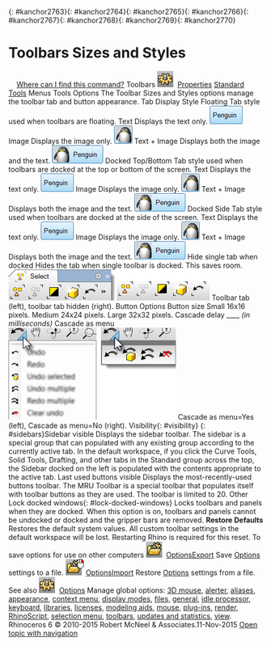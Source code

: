 ---
---

{: #kanchor2763}{: #kanchor2764}{: #kanchor2765}{: #kanchor2766}{: #kanchor2767}{: #kanchor2768}{: #kanchor2769}{: #kanchor2770}
# Toolbars Sizes and Styles
 [![images/transparent.gif](images/transparent.gif)Where can I find this command?](javascript:void(0);) Toolbars
![images/options.png](images/options.png) [Properties](properties-toolbar.html)  [Standard](standard-toolbar.html)  [Tools](tools-toolbar.html) 
Menus
Tools
Options
The Toolbar Sizes and Styles options manage the toolbar tab and button appearance.
Tab Display Style
Floating
Tab style used when toolbars are floating.
Text
Displays the text only.
![images/editbitmap-textonly.png](images/editbitmap-textonly.png)
Image
Displays the image only.
![images/editbitmap-bitmaponly.png](images/editbitmap-bitmaponly.png)
Text + Image
Displays both the image and the text.
![images/editbitmap-bitmaptext.png](images/editbitmap-bitmaptext.png)
Docked Top/Bottom
Tab style used when toolbars are docked at the top or bottom of the screen.
Text
Displays the text only.
![images/editbitmap-textonly.png](images/editbitmap-textonly.png)
Image
Displays the image only.
![images/editbitmap-bitmaponly.png](images/editbitmap-bitmaponly.png)
Text + Image
Displays both the image and the text.
![images/editbitmap-bitmaptext.png](images/editbitmap-bitmaptext.png)
Docked Side
Tab style used when toolbars are docked at the side of the screen.
Text
Displays the text only.
![images/editbitmap-textonly.png](images/editbitmap-textonly.png)
Image
Displays the image only.
![images/editbitmap-bitmaponly.png](images/editbitmap-bitmaponly.png)
Text + Image
Displays both the image and the text.
![images/editbitmap-bitmaptext.png](images/editbitmap-bitmaptext.png)
Hide single tab when docked
Hides the tab when single toolbar is docked. This saves room.
![images/toolbartabonoff.png](images/toolbartabonoff.png)
Toolbar tab (left), toolbar tab hidden (right).
Button Options
Button size
Small
16x16 pixels.
Medium
24x24 pixels.
Large
32x32 pixels.
Cascade delay
____ *(in milliseconds)* 
Cascade as menu
![images/cascadeasmenu.png](images/cascadeasmenu.png)
Cascade as menu=Yes (left), Cascade as menu=No (right).
Visibility{: #visibility}
{: #sidebars}Sidebar visible
Displays the sidebar toolbar.
The sidebar is a special group that can populated with any existing group according to the currently active tab.
In the default workspace, if you click the Curve Tools, Solid Tools, Drafting, and other tabs in the Standard group across the top, the Sidebar docked on the left is populated with the contents appropriate to the active tab.
Last used buttons visible
Displays the most-recently-used buttons toolbar. The MRU Toolbar is a special toolbar that populates itself with toolbar buttons as they are used. The toolbar is limited to 20.
Other
Lock docked windows{: #lock-docked-windows}
Locks toolbars and panels when they are docked. When this option is on, toolbars and panels cannot be undocked or docked and the gripper bars are removed.
 **Restore Defaults** 
Restores the default system values. All custom toolbar settings in the default workspace will be lost. Restarting Rhino is required for this reset.
To save options for use on other computers
![images/optionsexport.png](images/optionsexport.png) [OptionsExport](optionsexport.html) 
Save [Options](options.html) settings to a file.
![images/optionsimport.png](images/optionsimport.png) [OptionsImport](optionsexport.html#optionsimport) 
Restore [Options](options.html) settings from a file.
See also
![images/options.png](images/options.png) [Options](options.html) 
Manage global options: [3D mouse](3dconnexion.html), [alerter](alerter.html), [aliases](aliases.html), [appearance](appearance.html), [context menu](context-menu.html), [display modes](view-displaymode-options.html), [files](files.html), [general](general.html), [idle processor](idleprocessor.html), [keyboard](keyboard.html), [libraries](libraries.html), [licenses](licenses.html), [modeling aids](modeling-aids.html), [mouse](mouse.html), [plug-ins](plug-ins.html), [render](rendering.html), [RhinoScript](rhinoscript.html), [selection menu](selection-menu.html), [toolbars](toolbars.html), [updates and statistics](updates-and-statistics.html), [view](view.html).
&#160;
&#160;
Rhinoceros 6 © 2010-2015 Robert McNeel &amp; Associates.11-Nov-2015
 [Open topic with navigation](toolbars-sizes-and-styles.html) 

